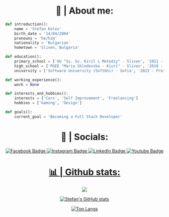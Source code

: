 <h1 align="center"> 📝 | About me: </h1>

```py
def introduction():
    name = 'Stefan Kolev'
    birth_date = '14/04/2004'
    pronouns = 'he/him'
    nationality = 'Bulgarian'
    hometown = 'Sliven, Bulgaria'

def education():
    primary_school = ['OU "Sv. Sv. Kiril i Metodiy" - Sliven', '2011 - 2018']
    high_school = ['PGEE "Maria Sklodovska - Kiuri" - Sliven', '2018 - 2023']
    university = ['Software University (SoftUni) - Sofia', '2023 - Present']

def working_experience():
    work = None

def interests_and_hobbies():
    interests = ['Cars', 'Self Improvement', 'Freelancing']
    hobbies = ['Gaming', 'Design']

def goals():
    current_goal = 'Becoming a Full Stack Developer'
``` 

<h1 align="center"> 📱 | Socials: </h1>
<div align="center">
<div id="badges">
    <a href="https://www.facebook.com/stefan.kolev.56829">
    <img src="https://img.shields.io/badge/Facebook-222?style=for-the-badge&logo=facebook&logoColor=lightgreen" alt="Facebook Badge"/>
  <a href="https://www.instagram.com/s.kolevv">
    <img src="https://img.shields.io/badge/Instagram-222?style=for-the-badge&logo=instagram&logoColor=lightgreen" alt="Instagram Badge"/>
  <a href="www.linkedin.com/in/stefankolevv">
   <img src="https://img.shields.io/badge/Linkedin-222?style=for-the-badge&logo=linkedin&logoColor=lightgreen" alt="LinkedIn Badge"/>
  <a href="https://www.youtube.com/@Stefan_Kolev">
    <img src="https://img.shields.io/badge/YouTube-222?style=for-the-badge&logo=youtube&logoColor=lightgreen" alt="Youtube Badge"/>
</div>
  </div>
  </details>
<h1 align="center"> 📊 | Github stats: </h1>

<div align="center">

  ![](https://komarev.com/ghpvc/?username=stefankolevv&color=green)
  
![Stefan's GitHub stats](https://github-readme-stats.vercel.app/api?username=stefankolevv&show_icons=true&theme=gotham)

[![Top Langs](https://github-readme-stats.vercel.app/api/top-langs/?username=stefankolevv&theme=gotham)](https://github.com/stefankolevv/github-readme-stats)

